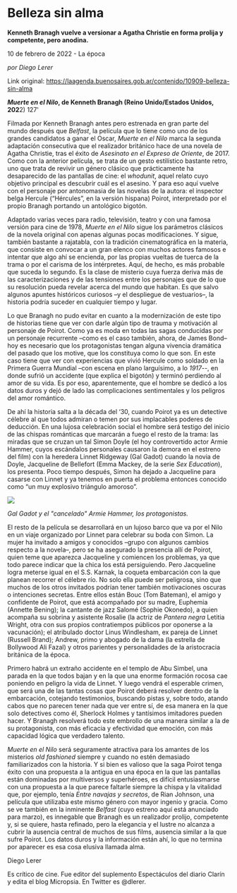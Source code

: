 # Belleza sin alma

**Kenneth Branagh vuelve a versionar a Agatha Christie en forma prolija y competente, pero anodina.**

10 de febrero de 2022 - La época

_por Diego Lerer_

Link original: https://laagenda.buenosaires.gob.ar/contenido/10909-belleza-sin-alma



*****Muerte en el Nilo*, de Kenneth Branagh (Reino Unido/Estados Unidos,** 202**2) 127'




Filmada por Kenneth Branagh antes pero estrenada en gran parte del mundo después que *Belfast*, la película que lo tiene como uno de los grandes candidatos a ganar el Oscar, *Muerte en el Nilo* marca la segunda adaptación consecutiva que el realizador británico hace de una novela de Agatha Christie, tras el éxito de *Asesinato en el Expreso de Oriente*, de 2017. Como con la anterior película, se trata de un gesto estilístico bastante retro, uno que trata de revivir un género clásico que prácticamente ha desaparecido de las pantallas de cine: el *whodunit*, aquel relato cuyo objetivo principal es descubrir cuál es el asesino. Y para eso aquí vuelve con el personaje por antonomasia de las novelas de la autora: el inspector belga Hercule (“Hércules”, en la versión hispana) Poirot, interpretado por el propio Branagh portando un antológico bigotón.




Adaptado varias veces para radio, televisión, teatro y con una famosa versión para cine de 1978, *Muerte en el Nilo* sigue los parámetros clásicos de la novela original con apenas algunas pocas modificaciones. Y sigue, también bastante a rajatabla, con la tradición cinematográfica en la materia, que consiste en convocar a un gran elenco con muchos actores famosos e intentar que algo ahí se encienda, por las propias vueltas de tuerca de la trama o por el carisma de los intérpretes. Aquí, de hecho, es más probable que suceda lo segundo. Es la clase de misterio cuya fuerza deriva más de las caracterizaciones y de las tensiones entre los personajes que de lo que su resolución pueda revelar acerca del mundo que habitan. Es que salvo algunos apuntes históricos curiosos –y el despliegue de vestuarios–, la historia podría suceder en cualquier tiempo y lugar.




Lo que Branagh no pudo evitar en cuanto a la modernización de este tipo de historias tiene que ver con darle algún tipo de trauma y motivación al personaje de Poirot. Como ya es moda en todas las sagas conducidas por un personaje recurrente –como es el caso también, ahora, de James Bond– hoy es necesario que los protagonistas tengan alguna vivencia dramática del pasado que los motive, que los constituya como lo que son. En este caso tiene que ver con experiencias que vivió Hercule como soldado en la Primera Guerra Mundial –con escena en plano larguísimo, a lo *1917*--, en donde sufrió un accidente (que explica el bigotón) y terminó perdiendo al amor de su vida. Es por eso, aparentemente, que el hombre se dedicó a los datos duros y dejó de lado las complicaciones sentimentales y los peligros del amor romántico.




De ahí la historia salta a la década del ‘30, cuando Poirot ya es un detective célebre al que todos admiran o temen por sus implacables poderes de deducción. En una lujosa celebración social el hombre será testigo del inicio de las chispas románticas que marcarán a fuego el resto de la trama: las miradas que se cruzan un tal Simon Doyle (el hoy controvertido actor Armie Hammer, cuyos escándalos personales causaron la demora en el estreno del film) con la heredera Linnet Ridgeway (Gal Gadot) cuando la novia de Doyle, Jacqueline de Bellefort (Emma Mackey, de la serie *Sex Education*), los presenta. Poco tiempo después, Simon ha dejado a Jacqueline para casarse con Linnet y ya tenemos en puerta el problema entonces conocido como “un muy explosivo triángulo amoroso”.




![](https://cdn.feater.me/files/images/146240/b602147e-ab5d-49ce-8ea3-eefddb65148f.jpg)




*Gal Gadot y el "cancelado" Armie Hammer, los protagonistas.*




El resto de la película se desarrollará en un lujoso barco que va por el Nilo en un viaje organizado por Linnet para celebrar su boda con Simon. La mujer ha invitado a amigos y conocidos –grupo con algunos cambios respecto a la novela–, pero se ha asegurado la presencia allí de Poirot, quien teme que aparezca Jacqueline y comiencen los problemas, ya que todo parece indicar que la chica los está persiguiendo. Pero Jacqueline logra meterse igual en el S.S. Karnak, la coqueta embarcación con la que planean recorrer el célebre río. No solo ella puede ser peligrosa, sino que muchos de los otros invitados podrían tener también motivaciones oscuras o intenciones secretas. Entre ellos están Bouc (Tom Bateman), el amigo y confidente de Poirot, que está acompañado por su madre, Euphemia (Annette Bening); la cantante de jazz Salomé (Sophie Okonedo), a quien acompaña su sobrina y asistente Rosalie (la actriz de *Pantera negra* Letitia Wright, otra con sus propios contratiempos públicos por oponerse a la vacunación); el atribulado doctor Linus Windlesham, ex pareja de Linnet (Russell Brand); Andrew, primo y abogado de la dama (la estrella de Bollywood Ali Fazal) y otros parientes y personalidades de la aristocracia británica de la época.




Primero habrá un extraño accidente en el templo de Abu Simbel, una parada en la que todos bajan y en la que una enorme formación rocosa cae poniendo en peligro la vida de Linnet. Y luego vendrá el esperable crimen, que será una de las tantas cosas que Poirot deberá resolver dentro de la embarcación, cotejando testimonios, buscando pistas y, sobre todo, atando cabos que no parecen tener nada que ver entre sí, de esa manera en la que solo detectives como él, Sherlock Holmes y tantísimos imitadores pueden hacer. Y Branagh resolverá todo este embrollo de una manera similar a la de su protagonista, con más eficacia y efectividad que emoción, con más capacidad lógica que verdadero talento.




*Muerte en el Nilo* será seguramente atractiva para los amantes de los misterios *old fashioned* siempre y cuando no estén demasiado familiarizados con la historia. Y si bien es valioso que la saga Poirot tenga éxito con una propuesta a la antigua en una época en la que las pantallas están dominadas por multiversos y superhéroes, es difícil entusiasmarse con una propuesta a la que parece faltarle siempre la chispa y la vitalidad que, por ejemplo, tenía *Entre navajas y secretos*, de Rian Johnson, una película que utilizaba este mismo género con mayor ingenio y gracia. Como se ve también en la inminente *Belfast* (cuyo estreno aquí está anunciado para marzo), es innegable que Branagh es un realizador prolijo, competente y, si se quiere, hasta refinado, pero la elegancia y el lustre no alcanza a cubrir la ausencia central de muchos de sus films, ausencia similar a la que sufre Poirot. Los datos duros y la información están ahí, lo que no termina por aparecer es esa cosa elusiva llamada alma.




Diego Lerer




Es crítico de cine. Fue editor del suplemento Espectáculos del diario Clarín y edita el blog Micropsia. En Twitter es @dlerer.



